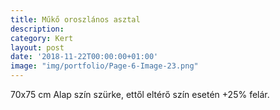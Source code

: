 ```yaml
---
title: Műkő oroszlános asztal
description:
category: Kert
layout: post
date: '2018-11-22T00:00:00+01:00'
image: "img/portfolio/Page-6-Image-23.png"
---
```

70x75 cm
Alap szín szürke, ettől
eltérő szín esetén
+25% felár. 

